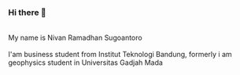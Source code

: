 ### Hi there 👋
<br>My name is Nivan Ramadhan Sugoantoro</br>
<br>I'am business student from Institut Teknologi Bandung, formerly i am geophysics student in Universitas Gadjah Mada</br>

<!--
**nivanrs/nivanrs** is a ✨ _special_ ✨ repository because its `README.md` (this file) appears on your GitHub profile.

Here are some ideas to get you started:

- 🔭 I’m currently working on ...
- 🌱 I’m currently learning ...
- 👯 I’m looking to collaborate on ...
- 🤔 I’m looking for help with ...
- 💬 Ask me about ...
- 📫 How to reach me: ...
- 😄 Pronouns: ...
- ⚡ Fun fact: ...
-->

